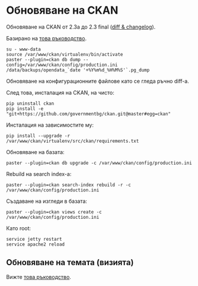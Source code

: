 # Обновяване на CKAN

Обновяване на CKAN от 2.3a до 2.3 final ([diff & changelog](https://github.com/governmentbg/ckan/compare/930fc27...ckan-2.3)).

Базирано на [това ръководство](http://docs.ckan.org/en/latest/maintaining/upgrading/upgrade-source.html).

    su - www-data
    source /var/www/ckan/virtualenv/bin/activate
    paster --plugin=ckan db dump --config=/var/www/ckan/config/production.ini /data/backups/opendata_`date '+%Y%m%d_%H%M%S'`.pg_dump

Обновяване на конфигурационните файлове като се гледа ръчно diff-а.

След това, инсталация на CKAN, на чисто:

    pip uninstall ckan
    pip install -e "git+https://github.com/governmentbg/ckan.git@master#egg=ckan"

Инсталация на зависимостите му:

    pip install --upgrade -r /var/www/ckan/virtualenv/src/ckan/requirements.txt

Обновяване на базата:

    paster --plugin=ckan db upgrade -c /var/www/ckan/config/production.ini

Rebuild на search index-а:

    paster --plugin=ckan search-index rebuild -r -c /var/www/ckan/config/production.ini

Създаване на изгледи в базата:

    paster --plugin=ckan views create -c /var/www/ckan/config/production.ini

Като root:

    service jetty restart
    service apache2 reload

## Обновяване на темата (визията)

Вижте [това ръководство](update_theme.md).
